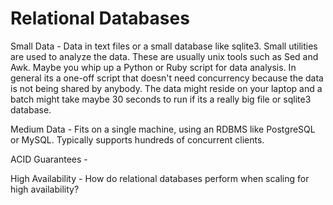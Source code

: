 # Relational Databases

Small Data - Data in text files or a small database like sqlite3. Small utilities are used to analyze
 the data. These are usually unix tools such as Sed and Awk. Maybe you whip up a Python or Ruby script for data analysis. In general its a one-off script that doesn't need concurrency because the data is not being shared by anybody.
The data might reside on your laptop and a batch might take maybe 30 seconds to run if its a really big file or sqlite3 database. 

Medium Data - Fits on a single machine, using an RDBMS like PostgreSQL or MySQL. Typically supports hundreds of concurrent clients.

ACID Guarantees -

High Availability - How do relational databases perform when scaling for high availability?
